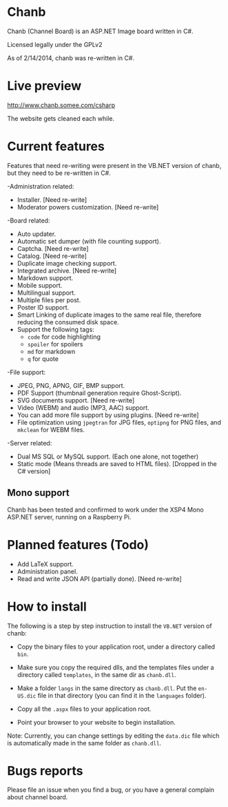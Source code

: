 Chanb
=====

Chanb (Channel Board) is an ASP.NET Image board written in C#.

Licensed legally under the GPLv2

As of 2/14/2014, chanb was re-written in C#.

Live preview
=============

http://www.chanb.somee.com/csharp

The website gets cleaned each while.

Current features
========

Features that need re-writing were present in the VB.NET version of chanb, but they need to be re-written in C#.

-Administration related:
* Installer. [Need re-write]
* Moderator powers customization. [Need re-write]

-Board related:
* Auto updater.
* Automatic set dumper (with file counting support).
* Captcha. [Need re-write]
* Catalog. [Need re-write]
* Duplicate image checking support.
* Integrated archive. [Need re-write]
* Markdown support.
* Mobile support.
* Multilingual support.
* Multiple files per post.
* Poster ID support.
* Smart Linking of duplicate images to the same real file, therefore reducing the consumed disk space.
* Support the following tags: 
	* `code` for code highlighting
	* `spoiler` for spoilers
	* `md` for markdown
	* `q` for quote

-File support:
* JPEG, PNG, APNG, GIF, BMP support.
* PDF Support (thumbnail generation require Ghost-Script).
* SVG documents support. [Need re-write]
* Video (WEBM) and audio (MP3, AAC) support.
* You can add more file support by using plugins. [Need re-write]
* File optimization using `jpegtran` for JPG files, `optipng` for PNG files, and `mkclean` for WEBM files. 

-Server related:
* Dual MS SQL or MySQL support. (Each one alone, not together)
* Static mode (Means threads are saved to HTML files). [Dropped in the C# version]

Mono support
--------------

Chanb has been tested and confirmed to work under the XSP4 Mono ASP.NET server, running on a Raspberry Pi.

Planned features (Todo)
=================

* Add LaTeX support.
* Administration panel.
* Read and write JSON API (partially done). [Need re-write]

How to install
==============

The following is a step by step instruction to install the `VB.NET` version of chanb:

* Copy the binary files to your application root, under a directory called `bin`. 

* Make sure you copy the required dlls, and the templates files under a directory called `templates`, in the same dir as `chanb.dll`.

* Make a folder `langs` in the same directory as `chanb.dll`. Put the `en-US.dic` file in that directory (you can find it in the `languages` folder).

* Copy all the `.aspx` files to your application root.

* Point your browser to your website to begin installation.

Note: Currently, you can change settings by editing the `data.dic` file which is automatically made in the same folder as `chanb.dll`.


Bugs reports
============

Please file an issue when you find a bug, or you have a general complain about channel board.